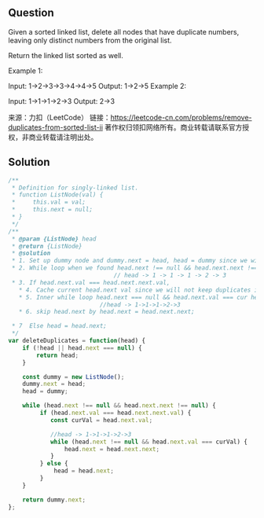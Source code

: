 ## Question
Given a sorted linked list, delete all nodes that have duplicate numbers, leaving only distinct numbers from the original list.

Return the linked list sorted as well.

Example 1:

Input: 1->2->3->3->4->4->5
Output: 1->2->5
Example 2:

Input: 1->1->1->2->3
Output: 2->3

来源：力扣（LeetCode）
链接：https://leetcode-cn.com/problems/remove-duplicates-from-sorted-list-ii
著作权归领扣网络所有。商业转载请联系官方授权，非商业转载请注明出处。

## Solution
```javascript
/**
 * Definition for singly-linked list.
 * function ListNode(val) {
 *     this.val = val;
 *     this.next = null;
 * }
 */
/**
 * @param {ListNode} head
 * @return {ListNode}
 * @solution
 * 1. Set up dummy node and dummy.next = head, head = dummy since we wil modify linkedlist in place.
 * 2. While loop when we found head.next !== null && head.next.next !== null
                              // head -> 1 -> 1 -> 1 -> 2 -> 3
 * 3. If head.next.val === head.next.next.val,
   * 4. Cache current head.next val since we will not keep duplicates in linkedlist.
   * 5. Inner while loop head.next === null && head.next.val === cur head val.
                          //head -> 1->1->1->2->3
   * 6. skip head.next by head.next = head.next.next;

 * 7  Else head = head.next;
 */
var deleteDuplicates = function(head) {
    if (!head || head.next === null) {
        return head;
    }

    const dummy = new ListNode();
    dummy.next = head;
    head = dummy;

    while (head.next !== null && head.next.next !== null) {
         if (head.next.val === head.next.next.val) {
            const curVal = head.next.val;

            //head -> 1->1->1->2->3
            while (head.next !== null && head.next.val === curVal) {
                head.next = head.next.next;
            }
         } else {
             head = head.next;
         }
    }

    return dummy.next;
};
```